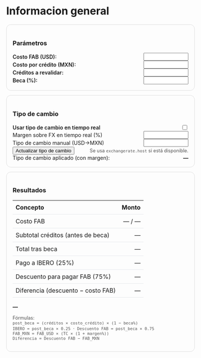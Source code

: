 # Informacion general



<!-- === FAB Academy - Calculadora de Pagos === -->
<script>
(function () {
  const STATE_KEY = "fab_calc_state_v1";

  // Valores por defecto
  const defaults = {
    fab_usd: 2000,           // Costo del FAB en USD (constante)
    credito_mxn: 2600,       // Costo por crédito en MXN (constante)
    usd_mxn: 18.50,          // Tipo de cambio manual (editable, respaldo si falla el fetch)
    usar_fx_rt: true,        // Usar tipo de cambio en tiempo real
    margen_pct: 1.0,         // Margen % sobre el tipo de cambio (por ejemplo 1% = 1.0)
    creditos: 10,            // Créditos a revalidar (variable)
    beca_pct: 0              // Porcentaje de beca (0–100)
  };

  // Guardar/cargar estado
  function loadState() {
    try {
      const raw = localStorage.getItem(STATE_KEY);
      if (!raw) return { ...defaults };
      const data = JSON.parse(raw);
      return { ...defaults, ...data };
    } catch {
      return { ...defaults };
    }
  }
  function saveState(s) {
    try { localStorage.setItem(STATE_KEY, JSON.stringify(s)); } catch {}
  }

  // Formateadores
  const fmt = new Intl.NumberFormat("es-MX", { style: "currency", currency: "MXN", maximumFractionDigits: 2 });
  const fmtUSD = new Intl.NumberFormat("en-US", { style: "currency", currency: "USD", maximumFractionDigits: 2 });

  // Cálculos
  function compute(state) {
    const fab_usd = clampNum(state.fab_usd, 0);
    const credito_mxn = clampNum(state.credito_mxn, 0);
    const creditos = clampNum(state.creditos, 0);
    const beca_pct = clampNum(state.beca_pct, 0, 100);
    const usd_mxn = clampNum(state.usd_mxn, 0);
    const margen_pct = clampNum(state.margen_pct, 0, 100);

    const tipo_cambio_aplicado = usd_mxn * (1 + margen_pct / 100);
    const fab_mxn = fab_usd * tipo_cambio_aplicado;

    const subtotal_creditos_mxn = credito_mxn * creditos;
    const factor_beca = (100 - beca_pct) / 100;
    const total_post_beca_mxn = subtotal_creditos_mxn * factor_beca;

    const pago_ibero_mxn = total_post_beca_mxn * 0.25; // 25%
    const descuento_fab_mxn = total_post_beca_mxn * 0.75; // 75%

    const diferencia_descuento_vs_fab_mxn = descuento_fab_mxn - fab_mxn;

    return {
      tipo_cambio_aplicado,
      fab_mxn,
      subtotal_creditos_mxn,
      total_post_beca_mxn,
      pago_ibero_mxn,
      descuento_fab_mxn,
      diferencia_descuento_vs_fab_mxn
    };
  }

  function clampNum(x, lo, hi) {
    x = Number(x);
    if (Number.isNaN(x)) x = 0;
    if (typeof lo === "number") x = Math.max(lo, x);
    if (typeof hi === "number") x = Math.min(hi, x);
    return x;
  }

  // Fetch tipo de cambio (cliente) — exchangerate.host suele tener CORS abierto
  async function fetchUSDMXN() {
    try {
      const res = await fetch("https://api.exchangerate.host/latest?base=USD&symbols=MXN", { cache: "no-store" });
      if (!res.ok) throw new Error("FX HTTP " + res.status);
      const data = await res.json();
      const rate = data && data.rates && data.rates.MXN;
      if (typeof rate === "number" && rate > 0) return rate;
      throw new Error("FX inválido");
    } catch (e) {
      console.warn("No se pudo obtener tipo de cambio en tiempo real:", e);
      return null;
    }
  }

  // Render
  function render(container, state, results) {
    const statusTxt = results.diferencia_descuento_vs_fab_mxn >= 0
      ? `✅ El descuento cubre el FAB y sobra ${fmt(results.diferencia_descuento_vs_fab_mxn)}.`
      : `⚠️ Falta ${fmt(Math.abs(results.diferencia_descuento_vs_fab_mxn))} para cubrir el FAB.`;

    container.querySelector("[data-out='usd_mxn_aplicado']").textContent = `${results.tipo_cambio_aplicado.toFixed(4)} MXN/USD`;
    container.querySelector("[data-out='fab_usd']").textContent = fmtUSD(state.fab_usd);
    container.querySelector("[data-out='fab_mxn']").textContent = fmt(results.fab_mxn);

    container.querySelector("[data-out='subtotal_creditos']").textContent = fmt(results.subtotal_creditos_mxn);
    container.querySelector("[data-out='post_beca']").textContent = fmt(results.total_post_beca_mxn);
    container.querySelector("[data-out='pago_ibero']").textContent = fmt(results.pago_ibero_mxn);
    container.querySelector("[data-out='desc_fab']").textContent = fmt(results.descuento_fab_mxn);

    container.querySelector("[data-out='diferencia']").textContent = fmt(results.diferencia_descuento_vs_fab_mxn);
    container.querySelector("[data-out='status']").textContent = statusTxt;

    // Mostrar/ocultar controles de FX
    container.querySelector("[data-row='fx_manual']").style.display = state.usar_fx_rt ? "none" : "";
    container.querySelector("[data-row='fx_margen']").style.display = state.usar_fx_rt ? "" : "";
  }

  // Inicializar UI
  function init() {
    const state = loadState();

    const root = document.getElementById("fab-calc");
    if (!root) return;

    // Inputs
    const $ = (sel) => root.querySelector(sel);

    // Set defaults
    $("[name='fab_usd']").value = state.fab_usd;
    $("[name='credito_mxn']").value = state.credito_mxn;
    $("[name='creditos']").value = state.creditos;
    $("[name='beca_pct']").value = state.beca_pct;
    $("[name='usar_fx_rt']").checked = state.usar_fx_rt;
    $("[name='usd_mxn']").value = state.usd_mxn;
    $("[name='margen_pct']").value = state.margen_pct;

    // Recalcular
    async function recalc({ tryFetch = false } = {}) {
      // Actualiza estado desde UI
      state.fab_usd = Number($("[name='fab_usd']").value);
      state.credito_mxn = Number($("[name='credito_mxn']").value);
      state.creditos = Number($("[name='creditos']").value);
      state.beca_pct = Number($("[name='beca_pct']").value);
      state.usar_fx_rt = $("[name='usar_fx_rt']").checked;
      state.usd_mxn = Number($("[name='usd_mxn']").value);
      state.margen_pct = Number($("[name='margen_pct']").value);

      // Intentar FX en tiempo real si está habilitado
      if (state.usar_fx_rt && tryFetch) {
        const live = await fetchUSDMXN();
        if (live) {
          state.usd_mxn = live;               // Guardamos el valor "base" en el campo (oculto)
          $("[name='usd_mxn']").value = live; // para que quede persistido
        }
      }

      saveState(state);
      const results = compute(state);
      render(root, state, results);
    }

    // Listeners
    root.addEventListener("input", (e) => {
      if (e.target && e.target.matches("input")) recalc();
    });
    // Botón actualizar FX
    $("[data-action='update-fx']").addEventListener("click", () => recalc({ tryFetch: true }));

    // Primer render
    recalc({ tryFetch: true });
  }

  // Esperar a que MkDocs cargue
  if (window.document$ && typeof window.document$.subscribe === "function") {
    window.document$.subscribe(() => setTimeout(init, 0));
  } else if (document.readyState === "loading") {
    document.addEventListener("DOMContentLoaded", init);
  } else {
    init();
  }
})();
</script>

<style>
.fab-grid { display: grid; gap: .75rem; grid-template-columns: repeat(auto-fit, minmax(250px, 1fr)); }
.fab-card { border: 1px solid var(--md-default-fg-color--lightest, #ddd); border-radius: .75rem; padding: 1rem; }
.fab-row { display: flex; align-items: center; justify-content: space-between; gap: .5rem; }
.fab-row label { font-weight: 600; }
.fab-num { width: 120px; }
.fab-help { font-size: .9em; opacity: .75; }
.fab-table { width: 100%; border-collapse: collapse; }
.fab-table th, .fab-table td { padding: .5rem; border-bottom: 1px solid #e5e7eb; text-align: right; }
.fab-table th:first-child, .fab-table td:first-child { text-align: left; }
.fab-status { font-weight: 700; }
</style>

<div id="fab-calc" class="fab-grid">

  <!-- Parámetros -->
  <div class="fab-card">
    <h3>Parámetros</h3>
    <div class="fab-row">
      <label for="fab_usd">Costo FAB (USD):</label>
      <input class="fab-num" type="number" name="fab_usd" id="fab_usd" step="1" min="0">
    </div>
    <div class="fab-row">
      <label for="credito_mxn">Costo por crédito (MXN):</label>
      <input class="fab-num" type="number" name="credito_mxn" id="credito_mxn" step="1" min="0">
    </div>
    <div class="fab-row">
      <label for="creditos">Créditos a revalidar:</label>
      <input class="fab-num" type="number" name="creditos" id="creditos" step="1" min="0">
    </div>
    <div class="fab-row">
      <label for="beca_pct">Beca (%):</label>
      <input class="fab-num" type="number" name="beca_pct" id="beca_pct" step="0.5" min="0" max="100">
    </div>
  </div>

  <!-- Tipo de cambio -->
  <div class="fab-card">
    <h3>Tipo de cambio</h3>
    <div class="fab-row">
      <label for="usar_fx_rt">Usar tipo de cambio en tiempo real</label>
      <input type="checkbox" name="usar_fx_rt" id="usar_fx_rt">
    </div>
    <div class="fab-row" data-row="fx_margen">
      <span>Margen sobre FX en tiempo real (%)</span>
      <input class="fab-num" type="number" name="margen_pct" step="0.1" min="0">
    </div>
    <div class="fab-row" data-row="fx_manual">
      <span>Tipo de cambio manual (USD→MXN)</span>
      <input class="fab-num" type="number" name="usd_mxn" step="0.0001" min="0">
    </div>
    <div class="fab-row">
      <button type="button" data-action="update-fx">Actualizar tipo de cambio</button>
      <span class="fab-help">Se usa <code>exchangerate.host</code> si está disponible.</span>
    </div>
    <div class="fab-row">
      <span>Tipo de cambio aplicado (con margen):</span>
      <strong data-out="usd_mxn_aplicado">—</strong>
    </div>
  </div>

  <!-- Resultados -->
  <div class="fab-card" style="grid-column: 1 / -1;">
    <h3>Resultados</h3>
    <table class="fab-table">
      <thead>
        <tr>
          <th>Concepto</th>
          <th>Monto</th>
        </tr>
      </thead>
      <tbody>
        <tr>
          <td>Costo FAB</td>
          <td><span data-out="fab_usd">—</span> / <span data-out="fab_mxn">—</span></td>
        </tr>
        <tr>
          <td>Subtotal créditos (antes de beca)</td>
          <td><span data-out="subtotal_creditos">—</span></td>
        </tr>
        <tr>
          <td>Total tras beca</td>
          <td><span data-out="post_beca">—</span></td>
        </tr>
        <tr>
          <td>Pago a IBERO (25%)</td>
          <td><span data-out="pago_ibero">—</span></td>
        </tr>
        <tr>
          <td>Descuento para pagar FAB (75%)</td>
          <td><span data-out="desc_fab">—</span></td>
        </tr>
        <tr>
          <td>Diferencia (descuento − costo FAB)</td>
          <td><span data-out="diferencia">—</span></td>
        </tr>
      </tbody>
    </table>
    <p class="fab-status" data-out="status">—</p>
    <p class="fab-help">
      Fórmulas:<br>
      <code>post_beca = (créditos × costo_crédito) × (1 − beca%)</code><br>
      <code>IBERO = post_beca × 0.25</code>&nbsp;&nbsp;·&nbsp;&nbsp;<code>Descuento FAB = post_beca × 0.75</code><br>
      <code>FAB_MXN = FAB_USD × (TC × (1 + margen%))</code><br>
      <code>Diferencia = Descuento FAB − FAB_MXN</code>
    </p>
  </div>
</div>
